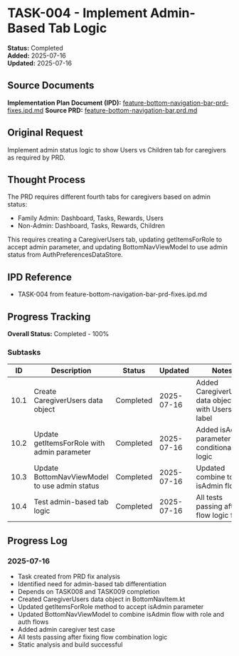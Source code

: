 # TASK-004 - Implement Admin-Based Tab Logic

**Status:** Completed  
**Added:** 2025-07-16  
**Updated:** 2025-07-16

## Source Documents

**Implementation Plan Document (IPD):** [feature-bottom-navigation-bar-prd-fixes.ipd.md](../../feature-bottom-navigation-bar-prd-fixes/feature-bottom-navigation-bar-prd-fixes.ipd.md)
**Source PRD:** [feature-bottom-navigation-bar.prd.md](../../../docs/product-requirements-documents/feature-bottom-navigation-bar.prd.md)

## Original Request

Implement admin status logic to show Users vs Children tab for caregivers as required by PRD.

## Thought Process

The PRD requires different fourth tabs for caregivers based on admin status:

- Family Admin: Dashboard, Tasks, Rewards, Users
- Non-Admin: Dashboard, Tasks, Rewards, Children

This requires creating a CaregiverUsers tab, updating getItemsForRole to accept admin parameter, and updating BottomNavViewModel to use admin status from AuthPreferencesDataStore.

## IPD Reference

- TASK-004 from feature-bottom-navigation-bar-prd-fixes.ipd.md

## Progress Tracking

**Overall Status:** Completed - 100%

### Subtasks

| ID | Description | Status | Updated | Notes |
|----|-------------|--------|---------|-------|
| 10.1 | Create CaregiverUsers data object | Completed | 2025-07-16 | Added CaregiverUsers data object with Users label |
| 10.2 | Update getItemsForRole with admin parameter | Completed | 2025-07-16 | Added isAdmin parameter with conditional logic |
| 10.3 | Update BottomNavViewModel to use admin status | Completed | 2025-07-16 | Updated combine to use isAdmin flow |
| 10.4 | Test admin-based tab logic | Completed | 2025-07-16 | All tests passing after flow logic fix |

## Progress Log

### 2025-07-16

- Task created from PRD fix analysis
- Identified need for admin-based tab differentiation
- Depends on TASK008 and TASK009 completion
- Created CaregiverUsers data object in BottomNavItem.kt
- Updated getItemsForRole method to accept isAdmin parameter
- Updated BottomNavViewModel to combine isAdmin flow with role and auth flows
- Added admin caregiver test case
- All tests passing after fixing flow combination logic
- Static analysis and build successful
